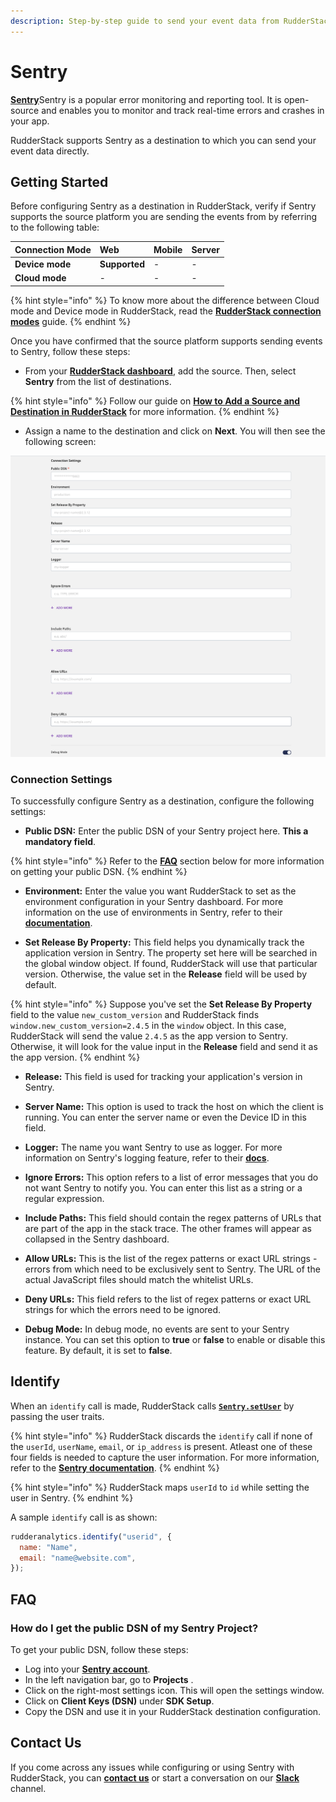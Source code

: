```yaml
---
description: Step-by-step guide to send your event data from RudderStack to Sentry.
---
```


# Sentry

[**Sentry**](https://sentry.io/about/)Sentry is a popular error monitoring and reporting tool. It is open-source and enables you to monitor and track real-time errors and crashes in your app.

RudderStack supports Sentry as a destination to which you can send your event data directly.

## Getting Started

Before configuring Sentry as a destination in RudderStack, verify if Sentry supports the source platform you are sending the events from by referring to the following table:

| **Connection Mode** | **Web**       | **Mobile** | **Server** |
| :------------------ | :------------ | :--------- | :--------- |
| **Device mode**     | **Supported** | -          | -          |
| **Cloud mode**      | -             | -          | -          |

{% hint style="info" %}
To know more about the difference between Cloud mode and Device mode in RudderStack, read the [**RudderStack connection modes**](https://docs.rudderstack.com/get-started/rudderstack-connection-modes) guide.
{% endhint %}

Once you have confirmed that the source platform supports sending events to Sentry, follow these steps:

* From your [**RudderStack dashboard**](https://app.rudderstack.com/), add the source. Then, select **Sentry** from the list of destinations.

{% hint style="info" %}
Follow our guide on [**How to Add a Source and Destination in RudderStack**](https://docs.rudderstack.com/how-to-guides/adding-source-and-destination-rudderstack) for more information.
{% endhint %}

* Assign a name to the destination and click on **Next**. You will then see the following screen:

![Configuration Settings for Sentry](../../.gitbook/assets/sentry.png)

### Connection Settings

To successfully configure Sentry as a destination, configure the following settings:

* **Public DSN:** Enter the public DSN of your Sentry project here. **This a mandatory field**.

{% hint style="info" %}
Refer to the [**FAQ**](#faq) section below for more information on getting your public DSN.
{% endhint %}

* **Environment:** Enter the value you want RudderStack to set as the environment configuration in your Sentry dashboard. For more information on the use of environments in Sentry, refer to their [**documentation**](https://docs.sentry.io/product/sentry-basics/environments/#creating-environments).

* **Set Release By Property:** This field helps you dynamically track the application version in Sentry. The property set here will be searched in the global window object. If found, RudderStack will use that particular version. Otherwise, the value set in the **Release** field will be used by default.

{% hint style="info" %}
Suppose you've set the **Set Release By Property** field to the value `new_custom_version` and RudderStack finds `window.new_custom_version=2.4.5` in the `window` object. In this case, RudderStack will send the value `2.4.5` as the app version to Sentry. Otherwise, it will look for the value input in the **Release** field and send it as the app version.
{% endhint %}

* **Release:** This field is used for tracking your application's version in Sentry.

* **Server Name:** This option is used to track the host on which the client is running. You can enter the server name or even the Device ID in this field.

* **Logger:** The name you want Sentry to use as logger. For more information on Sentry's logging feature, refer to their [**docs**](https://docs.sentry.io/platforms/python/guides/logging/).

* **Ignore Errors:** This option refers to a list of error messages that you do not want Sentry to notify you. You can enter this list as a string or a regular expression.

* **Include Paths:** This field should contain the regex patterns of URLs that are part of the app in the stack trace. The other frames will appear as collapsed in the Sentry dashboard.

* **Allow URLs:** This is the list of the regex patterns or exact URL strings - errors from which need to be exclusively sent to Sentry. The URL of the actual JavaScript files should match the whitelist URLs.

* **Deny URLs:** This field refers to the list of regex patterns or exact URL strings for which the errors need to be ignored.

* **Debug Mode:** In debug mode, no events are sent to your Sentry instance. You can set this option to **true** or **false** to enable or disable this feature. By default, it is set to **false**.


## Identify

When an `identify` call is made, RudderStack calls [**`Sentry.setUser`**](https://docs.sentry.io/platforms/javascript/enriching-events/identify-user/) by passing the user traits.

{% hint style="info" %}
RudderStack discards the `identify` call if none of the `userId`, `userName`, `email`, or `ip_address` is present. Atleast one of these four fields is needed to capture the user information. For more information, refer to the [**Sentry documentation**](https://docs.sentry.io/platforms/javascript/enriching-events/identify-user/).
{% endhint %}

{% hint style="info" %}
RudderStack maps `userId` to `id` while setting the user in Sentry.
{% endhint %}

A sample `identify` call is as shown:

```javascript
rudderanalytics.identify("userid", {
  name: "Name",
  email: "name@website.com",
});
```

## FAQ

### How do I get the public DSN of my Sentry Project?

To get your public DSN, follow these steps:

* Log into your [**Sentry account**](https://sentry.io/auth/login/).
* In the left navigation bar, go to **Projects** .
* Click on the right-most settings icon. This will open the settings window.
* Click on **Client Keys (DSN)** under **SDK Setup**.
* Copy the DSN and use it in your RudderStack destination configuration.

## Contact Us

If you come across any issues while configuring or using Sentry with RudderStack, you can [**contact us**](mailto:docs@rudderstack.com) or start a conversation on our [**Slack**](https://resources.rudderstack.com/join-rudderstack-slack) channel.
